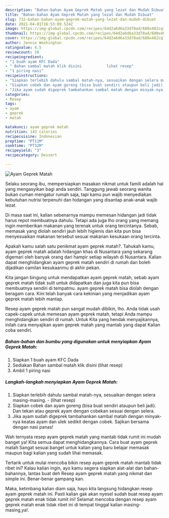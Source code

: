 ```yaml
---
description: "Bahan-bahan Ayam Geprek Matah yang lezat dan Mudah Dibuat"
title: "Bahan-bahan Ayam Geprek Matah yang lezat dan Mudah Dibuat"
slug: 732-bahan-bahan-ayam-geprek-matah-yang-lezat-dan-mudah-dibuat
date: 2021-04-01T16:53:09.524Z
image: https://img-global.cpcdn.com/recipes/64d2a6d6a33d78ad/680x482cq70/ayam-geprek-matah-foto-resep-utama.jpg
thumbnail: https://img-global.cpcdn.com/recipes/64d2a6d6a33d78ad/680x482cq70/ayam-geprek-matah-foto-resep-utama.jpg
cover: https://img-global.cpcdn.com/recipes/64d2a6d6a33d78ad/680x482cq70/ayam-geprek-matah-foto-resep-utama.jpg
author: Jennie Washington
ratingvalue: 4.5
reviewcount: 10
recipeingredient:
- "1 buah ayam KFC Dada"
- " Bahan sambal matah klik disini           lihat resep"
- "1 piring nasi"
recipeinstructions:
- "Siapkan terlebih dahulu sambal matah-nya, sesuaikan dengan selera masing-masing.           (lihat resep)"
- "Siapkan cobek dan ayam goreng (bisa buat sendiri ataupun beli jadi). Dan tekan atau geprek ayam dengan cobekan sesuai dengan selera."
- "Jika ayam sudah digeprek tambahankan sambal matah dengan minyak-nya keatas ayam dan ulek sedikit dengan cobek. Sajikan bersama dengan nasi panas!"
categories:
- Resep
tags:
- ayam
- geprek
- matah

katakunci: ayam geprek matah 
nutrition: 143 calories
recipecuisine: Indonesian
preptime: "PT11M"
cooktime: "PT32M"
recipeyield: "3"
recipecategory: Dessert

---
```



![Ayam Geprek Matah](https://img-global.cpcdn.com/recipes/64d2a6d6a33d78ad/680x482cq70/ayam-geprek-matah-foto-resep-utama.jpg)

Selaku seorang ibu, mempersiapkan masakan nikmat untuk famili adalah hal yang mengasyikan bagi anda sendiri. Tanggung jawab seorang  wanita bukan cuman mengatur rumah saja, tapi kamu pun wajib menyediakan kebutuhan nutrisi terpenuhi dan hidangan yang disantap anak-anak wajib lezat.

Di masa  saat ini, kalian sebenarnya mampu memesan hidangan jadi tidak harus repot membuatnya dahulu. Tetapi ada juga lho orang yang memang ingin memberikan makanan yang terenak untuk orang tercintanya. Sebab, memasak yang diolah sendiri jauh lebih higienis dan kita pun bisa menyesuaikan makanan tersebut sesuai makanan kesukaan orang tercinta. 



Apakah kamu salah satu penikmat ayam geprek matah?. Tahukah kamu, ayam geprek matah adalah hidangan khas di Nusantara yang sekarang digemari oleh banyak orang dari hampir setiap wilayah di Nusantara. Kalian dapat menghidangkan ayam geprek matah sendiri di rumah dan boleh dijadikan camilan kesukaanmu di akhir pekan.

Kita jangan bingung untuk mendapatkan ayam geprek matah, sebab ayam geprek matah tidak sulit untuk didapatkan dan juga kita pun bisa membuatnya sendiri di tempatmu. ayam geprek matah bisa diolah dengan beragam cara. Kini telah banyak cara kekinian yang menjadikan ayam geprek matah lebih mantap.

Resep ayam geprek matah pun sangat mudah dibikin, lho. Anda tidak usah capek-capek untuk memesan ayam geprek matah, tetapi Anda mampu menghidangkan sendiri di rumah. Untuk Kita yang hendak menyajikannya, inilah cara menyajikan ayam geprek matah yang mantab yang dapat Kalian coba sendiri.

<!--inarticleads1-->

##### Bahan-bahan dan bumbu yang digunakan untuk menyiapkan Ayam Geprek Matah:

1. Siapkan 1 buah ayam KFC Dada
1. Sediakan  Bahan sambal matah klik disini           (lihat resep)
1. Ambil 1 piring nasi




<!--inarticleads2-->

##### Langkah-langkah menyiapkan Ayam Geprek Matah:

1. Siapkan terlebih dahulu sambal matah-nya, sesuaikan dengan selera masing-masing. -           (lihat resep)
1. Siapkan cobek dan ayam goreng (bisa buat sendiri ataupun beli jadi). Dan tekan atau geprek ayam dengan cobekan sesuai dengan selera.
1. Jika ayam sudah digeprek tambahankan sambal matah dengan minyak-nya keatas ayam dan ulek sedikit dengan cobek. Sajikan bersama dengan nasi panas!




Wah ternyata resep ayam geprek matah yang mantab tidak rumit ini mudah banget ya! Kita semua dapat menghidangkannya. Cara buat ayam geprek matah Sangat sesuai banget untuk kalian yang baru belajar memasak maupun bagi kalian yang sudah lihai memasak.

Tertarik untuk mulai mencoba bikin resep ayam geprek matah mantab tidak ribet ini? Kalau kalian ingin, ayo kamu segera siapkan alat-alat dan bahan-bahannya, lantas buat deh Resep ayam geprek matah yang nikmat dan simple ini. Benar-benar gampang kan. 

Maka, ketimbang kalian diam saja, hayo kita langsung hidangkan resep ayam geprek matah ini. Pasti kalian gak akan nyesel sudah buat resep ayam geprek matah enak tidak rumit ini! Selamat mencoba dengan resep ayam geprek matah enak tidak ribet ini di tempat tinggal kalian masing-masing,ya!.

